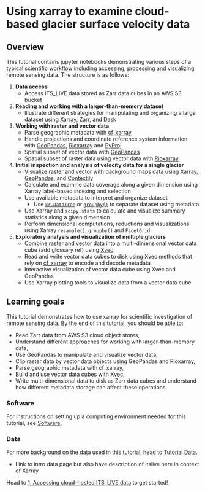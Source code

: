 # Using xarray to examine cloud-based glacier surface velocity data

## Overview

This tutorial contains jupyter notebooks demonstrating various steps of a typical scientific workflow including accessing, processing and visualizing remote sensing data. The structure is as follows:

1) **Data access**  
    - Access ITS_LIVE data stored as Zarr data cubes in an AWS S3 bucket
2) **Reading and working with a larger-than-memory dataset**  
    - Illustrate different strategies for manipulating and organizing a large dataset using [Xarray](https://docs.xarray.dev/en/stable/), [Zarr](https://zarr.dev/), and [Dask](https://www.dask.org/)
3) **Working with raster and vector data**  
    - Parse geographic metadata with [cf_xarray]()
    - Handle projections and coordinate reference system information with [GeoPandas](), [Rioxarray]() and [PyProj]()
    - Spatial subset of vector data with [GeoPandas]()  
    - Spatial subset of raster data using vector data with [Rioxarray]()  
4) **Initial inspection and analysis of velocity data for a single glacier**
    - Visualize raster and vector with background maps data using [Xarray](), [GeoPandas](), and [Contextily]()  
    - Calculate and examine data coverage along a given dimension using Xarray label-based indexing and selection
    - Use available metadata to interpret and organize dataset 
        - Use [`xr.DataTree`]() or [`groupby()`]() to separate dataset using metadata
    - Use Xarray and `scipy.stats` to calculate and visualize summary statistics along a given dimension
    - Perform dimensional computations, reductions and visualizations using Xarray `resample()`, `groupby()` and `FacetGrid`
5) **Exploratory analysis and visualization of multiple glaciers**
    - Combine raster and vector data into a multi-dimensional vector data cube (add glossary ref) using [Xvec]()
    - Read and write vector data cubes to disk using Xvec methods that rely on [cf_xarray]() to encode and decode metadata
    - Interactive  visualization of vector data cube using Xvec and GeoPandas
    - Use Xarray plotting tools to visualize data from a vector data cube

## Learning goals

This tutorial demonstrates how to use xarray for scientific investigation of remote sensing data. By the end of this tutorial, you should be able to:

- Read Zarr data from AWS S3 cloud object stores,  
- Understand different approaches for working with larger-than-memory data,  
- Use GeoPandas to manipulate and visualize vector data,  
- Clip raster data by vector data objects using GeoPandas and Rioxarray,  
- Parse geographic metadata with cf_xarray,  
- Build and use vector data cubes with Xvec,   
- Write multi-dimensional data to disk as Zarr data cubes and understand how different metadata storage can affect these operations.  

### Software

For instructions on setting up a computing environment needed for this tutorial, see [Software](../intro/software.md).

### Data

For more background on the data used in this tutorial, head to [Tutorial Data](../background/tutorial_data.md).

- Link to intro data page but also have description of itslive here in context of Xarray

Head to [1. Accessing cloud-hosted ITS_LIVE data](1_accessing_itslive_s3_data.ipynb) to get started! 
